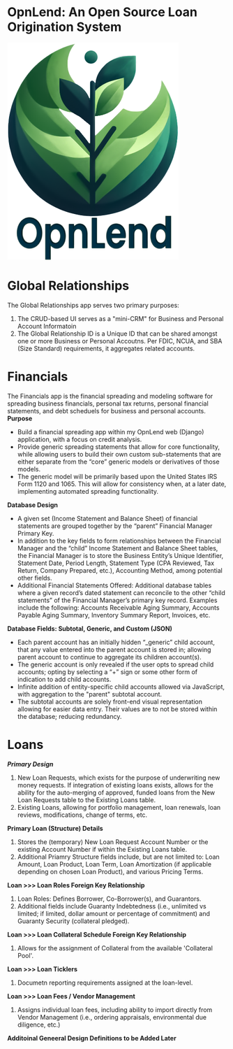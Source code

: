 # OpnLend: An Open Source Loan Origination System
![opnlend-logo](Media/OpnLend-Logo.png)

# Global Relationships
The Global Relationships app serves two primary purposes:
1. The CRUD-based UI serves as a "mini-CRM" for Business and Personal Account Informatoin
2. The Global Relationship ID is a Unique ID that can be shared amongst one or more Business or Personal Accoutns. Per FDIC, NCUA, and SBA (Size Standard) requirements, it aggregates related accounts.

# Financials
The Financials app is the financial spreading and modeling software for spreading business financials, personal tax returns, personal financial statements, and debt scheduels for business and personal accounts.
**Purpose**
- Build a financial spreading app within my OpnLend web (Django) application, with a focus on credit analysis.
- Provide generic spreading statements that allow for core functionality, while allowing users to build their own custom sub-statements that are either separate from the “core” generic models or derivatives of those models.
- The generic model will be primarily based upon the United States IRS Form 1120 and 1065. This will allow for consistency when, at a later date, implementing automated spreading functionality.

**Database Design**
- A given set (Income Statement and Balance Sheet) of financial statements are grouped together by the “parent” Financial Manager Primary Key.
- In addition to the key fields to form relationships between the Financial Manager and the “child” Income Statement and Balance Sheet tables, the Financial Manager is to store the Business Entity’s Unique Identifier, Statement Date, Period Length, Statement Type (CPA Reviewed, Tax Return, Company Prepared, etc.), Accounting Method, among potential other fields.
- Additional Financial Statements Offered: Additional database tables where a given record’s dated statement can reconcile to the other “child statements” of the Financial Manager’s primary key record. Examples include the following: Accounts Receivable Aging Summary, Accounts Payable Aging Summary, Inventory Summary Report, Invoices, etc.

**Database Fields: Subtotal, Generic, and Custom (JSON)**
- Each parent account has an initially hidden “_generic” child account, that any value entered into the parent account is stored in; allowing parent account to continue to aggregate its children account(s).
- The generic account is only revealed if  the user opts to spread child accounts; opting by selecting a “+” sign or some other form of indication to add child accounts.
- Infinite addition of entity-specific child accounts allowed via JavaScript, with aggregation to the "parent" subtotal account.
- The subtotal accounts are solely front-end visual representation allowing for easier data entry. Their values are to not be stored within the database; reducing redundancy.

# Loans
***Primary Design***
1. New Loan Requests, which exists for the purpose of underwriting new money requests. If integration of existing loans exists, allows for the ability for the auto-merging of approved, funded loans from the New Loan Requests table to the Existing Loans table.
2. Existing Loans, allowing for portfolio management, loan renewals, loan reviews, modifications, change of terms, etc.

**Primary Loan (Structure) Details**
1. Stores the (temporary) New Loan Request Account Number or the existing Account Number if within the Existing Loans table.
2. Additional Priamry Structure fields include, but are not limited to: Loan Amount, Loan Product, Loan Term, Loan Amortization (if applicable depending on chosen Loan Product), and various Pricing Terms.

**Loan >>> Loan Roles Foreign Key Relationship**
1. Loan Roles: Defines Borrower, Co-Borrower(s), and Guarantors.
2. Additional fields include Guaranty Indebtedness (i.e., unlimited vs limited; if limited, dollar amount or percentage of commitment) and Guaranty Security (collateral pledged).

**Loan >>> Loan Collateral Schedule Foreign Key Relationship**
1. Allows for the assignment of Collateral from the available 'Collateral Pool'.

**Loan >>> Loan Ticklers**
1. Documetn reporting requirements assigned at the loan-level.

**Loan >>> Loan Fees / Vendor Management**
1. Assigns individual loan fees, including ability to import directly from Vendor Management (i.e., ordering appraisals, environmental due diligence, etc.)

**Additoinal Geneeral Design Definitions to be Added Later**


